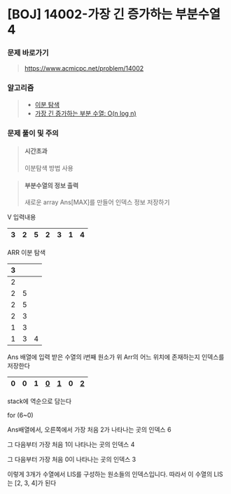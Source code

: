 # [BOJ] 14002-가장 긴 증가하는 부분수열4

### 문제 바로가기

>  https://www.acmicpc.net/problem/14002

### 알고리즘

> - [이분 탐색](https://www.acmicpc.net/problem/tag/12)
> - [가장 긴 증가하는 부분 수열: O(n log n)](https://www.acmicpc.net/problem/tag/43)

### 문제 풀이 및 주의

> #### 시간초과
>
> 이분탐색 방법 사용 

> #### 부분수열의 정보 출력
>
> 새로운 array Ans[MAX]를 만들어 인덱스 정보 저장하기



V 입력내용

| 3    | 2    | 5    | 2    | 3    | 1    | 4    |
| ---- | ---- | ---- | ---- | ---- | ---- | ---- |

ARR 이분 탐색 

|  3   |      |      |
| :--: | :--: | :--: |
|  2   |      |      |
|  2   |  5   |      |
|  2   |  5   |      |
|  2   |  3   |      |
|  1   |  3   |      |
|  1   |  3   |  4   |

Ans 배열에 입력 받은 수열의 i번째 원소가 위 Arr의 어느 위치에 존재하는지 인덱스를 저장한다

| 0    | 0    | 1    | <u>0</u> | <u>1</u> | 0    | <u>2</u> |
| ---- | ---- | ---- | -------- | -------- | ---- | -------- |

stack에 역순으로 담는다

for (6~0)

Ans배열에서, 오른쪽에서 가장 처음 2가 나타나는 곳의 인덱스 6

그 다음부터 가장 처음 1이 나타나는 곳의 인덱스 4

그 다음부터 가장 처음 0이 나타나는 곳의 인덱스 3

이렇게 3개가 수열에서 LIS를 구성하는 원소들의 인덱스입니다.  따라서 이 수열의 LIS는 [2, 3, 4]가 된다



